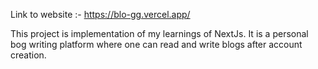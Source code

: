 Link to website :- https://blo-gg.vercel.app/

This project is implementation of my learnings of NextJs. It is a personal bog writing platform where one can read and write blogs after account creation.
